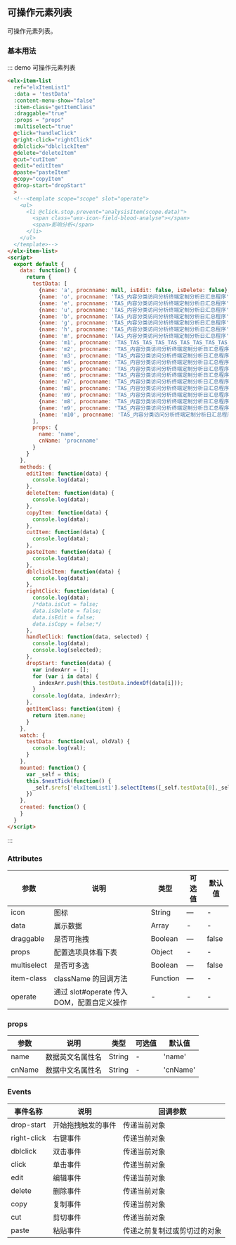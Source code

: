 ## 可操作元素列表

可操作元素列表。

### 基本用法


::: demo 可操作元素列表
```html
<elx-item-list
  ref="elxItemList1"
  :data = 'testData'
  :content-menu-show="false"
  :item-class="getItemClass"
  :draggable="true"
  :props = "props"
  :multiselect="true"
  @click="handleClick"
  @right-click="rightClick"
  @dblclick="dblclickItem"
  @delete="deleteItem"
  @cut="cutItem"
  @edit="editItem"
  @paste="pasteItem"
  @copy="copyItem"
  @drop-start="dropStart"
  >
  <!--<template scope="scope" slot="operate">
    <ul>
      <li @click.stop.prevent="analysisItem(scope.data)">
        <span class="uex-icon-field-blood-analyse"></span>
        <span>影响分析</span>
      </li>
    </ul>
  </template>-->
</elx-item-list>
<script>
  export default {
    data: function() {
      return {
        testData: [
          {name: 'a', procnname: null, isEdit: false, isDelete: false},
          {name: 'o', procnname: 'TAS_内容分类访问分析终端定制分析日汇总程序'},
          {name: 'e', procnname: 'TAS_内容分类访问分析终端定制分析日汇总程序'},
          {name: 'u', procnname: 'TAS_内容分类访问分析终端定制分析日汇总程序'},
          {name: 'b', procnname: 'TAS_内容分类访问分析终端定制分析日汇总程序'},
          {name: 'g', procnname: 'TAS_内容分类访问分析终端定制分析日汇总程序'},
          {name: 'h', procnname: 'TAS_内容分类访问分析终端定制分析日汇总程序'},
          {name: 'm', procnname: 'TAS_内容分类访问分析终端定制分析日汇总程序'},
          {name: 'm1', procnname: 'TAS_TAS_TAS_TAS_TAS_TAS_TAS_TAS_TAS_TAS_TAS_TAS_TAS_TAS_TAS_TAS_'},
          {name: 'm2', procnname: 'TAS_内容分类访问分析终端定制分析日汇总程序'},
          {name: 'm3', procnname: 'TAS_内容分类访问分析终端定制分析日汇总程序'},
          {name: 'm4', procnname: 'TAS_内容分类访问分析终端定制分析日汇总程序'},
          {name: 'm5', procnname: 'TAS_内容分类访问分析终端定制分析日汇总程序'},
          {name: 'm6', procnname: 'TAS_内容分类访问分析终端定制分析日汇总程序'},
          {name: 'm7', procnname: 'TAS_内容分类访问分析终端定制分析日汇总程序'},
          {name: 'm8', procnname: 'TAS_内容分类访问分析终端定制分析日汇总程序'},
          {name: 'm9', procnname: 'TAS_内容分类访问分析终端定制分析日汇总程序'},
          {name: 'm8', procnname: 'TAS_内容分类访问分析终端定制分析日汇总程序'},
          {name: 'm9', procnname: 'TAS_内容分类访问分析终端定制分析日汇总程序'},
          {name: 'm10', procnname: 'TAS_内容分类访问分析终端定制分析日汇总程序'}
        ],
        props: {
          name: 'name',
          cnName: 'procnname'
        }
      }
    },
    methods: {
      editItem: function(data) {
        console.log(data);
      },
      deleteItem: function(data) {
        console.log(data);
      },
      copyItem: function(data) {
        console.log(data);
      },
      cutItem: function(data) {
        console.log(data);
      },
      pasteItem: function(data) {
        console.log(data);
      },
      dblclickItem: function(data) {
        console.log(data);
      },
      rightClick: function(data) {
        console.log(data);
        /*data.isCut = false;
        data.isDelete = false;
        data.isEdit = false;
        data.isCopy = false;*/
      },
      handleClick: function(data, selected) {
        console.log(data);
        console.log(selected);
      },
      dropStart: function(data) {
        var indexArr = [];
        for (var i in data) {
          indexArr.push(this.testData.indexOf(data[i]));
        }
        console.log(data, indexArr);
      },
      getItemClass: function(item) {
        return item.name;
      }
    },
    watch: {
      testData: function(val, oldVal) {
        console.log(val);
      }
    },
    mounted: function() {
      var _self = this;
      this.$nextTick(function() {
        _self.$refs['elxItemList1'].selectItems([_self.testData[0],_self.testData[2]])
      })
    },
    created: function() {
    }
  }
</script>

```
:::

### Attributes
| 参数      | 说明          | 类型      | 可选值                           | 默认值  |
|---------- |-------------- |---------- |--------------------------------  |-------- |
| icon | 图标 | String | — | - |
| data | 展示数据 | Array | - | - |
| draggable | 是否可拖拽 | Boolean | — | false |
| props | 配置选项具体看下表 | Object | - | - |
| multiselect | 是否可多选 | Boolean | — | false |
| item-class | className 的回调方法 | Function | — | - |
| operate | 通过 slot#operate 传入 DOM，配置自定义操作 | - | - | - |

### props
| 参数      | 说明          | 类型      | 可选值                           | 默认值  |
|---------- |-------------- |---------- |--------------------------------  |-------- |
| name | 数据英文名属性名 | String | - | 'name' |
| cnName | 数据中文名属性名 | String | - | 'cnName' |

### Events
| 事件名称 | 说明 | 回调参数 |
|---------- |-------- |---------- |
| drop-start | 开始拖拽触发的事件 | 传递当前对象 |
| right-click | 右键事件 | 传递当前对象 |
| dblclick | 双击事件 | 传递当前对象 |
| click | 单击事件 | 传递当前对象 |
| edit | 编辑事件 | 传递当前对象 |
| delete | 删除事件 | 传递当前对象 |
| copy | 复制事件 | 传递当前对象 |
| cut | 剪切事件 | 传递当前对象 |
| paste | 粘贴事件 | 传递之前复制过或剪切过的对象 |
